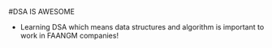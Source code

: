 #DSA IS AWESOME

- Learning DSA which means data structures and algorithm is important to work in FAANGM companies!